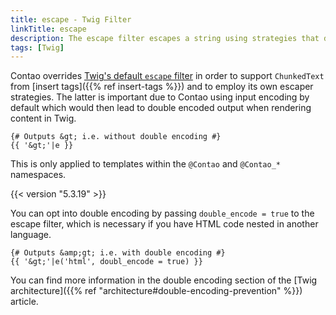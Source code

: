 ```yaml
---
title: escape - Twig Filter
linkTitle: escape
description: The escape filter escapes a string using strategies that depend on the context.
tags: [Twig]
---
```


Contao overrides [Twig's default `escape` filter](https://twig.symfony.com/doc/3.x/filters/escape.html) in order to
support `ChunkedText` from [insert tags]({{% ref insert-tags %}}) and to employ its own escaper strategies. The latter
is important due to Contao using input encoding by default which would then lead to double encoded output when rendering
content in Twig. 

```twig
{# Outputs &gt; i.e. without double encoding #}
{{ '&gt;'|e }}
```

This is only applied to templates within the `@Contao` and `@Contao_*` namespaces.

{{< version "5.3.19" >}}

You can opt into double encoding by passing `double_encode = true` to the escape filter, which is necessary if you have
HTML code nested in another language.

```twig
{# Outputs &amp;gt; i.e. with double encoding #}
{{ '&gt;'|e('html', doubl_encode = true) }}
```

You can find more information in the double encoding section of the
[Twig architecture]({{% ref "architecture#double-encoding-prevention" %}}) article.
